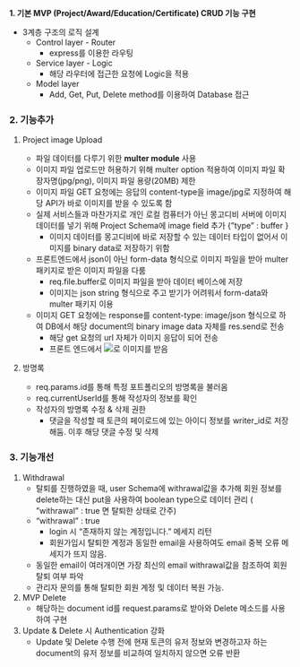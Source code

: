 **1. 기본 MVP (Project/Award/Education/Certificate) CRUD 기능 구현** 

- 3계층 구조의 로직 설계
    - Control layer - Router
        - express를 이용한 라우팅
    - Service layer - Logic
        - 해당 라우터에 접근한 요청에 Logic을 적용
    - Model layer
        - Add, Get, Put,  Delete method를 이용하여 Database 접근
        

### 2. 기능추가

1. Project image Upload 
    - 파일 데이터를 다루기 위한 **multer module** 사용
    - 이미지 파일 업로드만 허용하기 위해 multer option 적용하여 이미지 파일 확장자명(jpg/png), 이미지 파일 용량(20MB) 제한
    - 이미지 파일 GET 요청에는 응답의 content-type을 image/jpg로 지정하여 해당 API가 바로 이미지를 받을 수 있도록 함
    - 실제 서비스들과 마찬가지로 개인 로컬 컴퓨터가 아닌 몽고디비 서버에 이미지 데이터를 넣기 위해 Project Schema에 image field 추가  {”type” : buffer }
        - 이미지 데이터를 몽고디비에 바로 저장할 수 있는 데이터 타입이 없어서 이미지를 binary data로 저장하기 위함
    - 프론트엔드에서 json이 아닌 form-data 형식으로 이미지 파일을 받아 multer 패키지로 받은 이미지 파일을 다룸
        - req.file.buffer로 이미지 파일을 받아 데이터 베이스에 저장
        - 이미지는 json string 형식으로 주고 받기가 어려워서 form-data와 multer 패키지 이용
    - 이미지 GET 요청에는 response를 content-type: image/json 형식으로 하여 DB에서 해당 document의 binary image data 자체를 res.send로 전송
        - 해당 get 요청의 url 자체가 이미지 응답이 되어 전송
        - 프론트 엔드에서 <img src="url"/>로 이미지를 받음

1. 방명록
    - req.params.id를 통해 특정 포트폴리오의 방명록을 불러옴
    - req.currentUserId를 통해 작성자의 정보를 확인
    - 작성자의 방명록 수정 & 삭제 권한
        - 댓글을 작성할 때 토큰의 페이로드에 있는 아이디 정보를 writer_id로 저장해둠. 이후 해당 댓글 수정 및 삭제
    

### 3. 기능개선

1. Withdrawal
    - 탈퇴를 진행하였을 때,  user Schema에 withrawal값을 추가해
    회원 정보를 delete하는 대신 put을 사용하여 boolean type으로 데이터 관리 
    ( ”withrawal” : true 면 탈퇴한 상태로 간주)
    - “withrawal” : true
        - login 시 “존재하지 않는 계정입니다.” 메세지 리턴
        - 회원가입시 탈퇴한 계정과 동일한 email을 사용하여도 email 중복 오류 메세지가 뜨지 않음.
    - 동일한 email이 여러개이면 가장 최신의 email withrawal값을 참조하여 회원 탈퇴 여부 파악
    - 관리자 문의를 통해 탈퇴한 회원 계정 및 데이터 복원 가능.
2. MVP Delete
    - 해당하는 document id를 request.params로 받아와 Delete 메소드를 사용하여 구현
3. Update & Delete 시 Authentication 강화 
    - Update 및 Delete 수행 전에 현재 토큰의 유저 정보와 변경하고자 하는 document의 유저 정보를 비교하여 일치하지 않으면 오류 반환